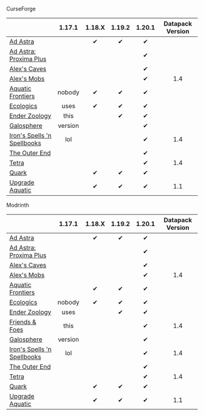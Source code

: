 CurseForge

|																																														|  1.17.1 | 1.18.X | 1.19.2 | 1.20.1 | Datapack Version |
|--------------------------------------------------------------------------------------------------------------------------------------------------------|:-------:|:------:|:------:|:------:|:--------------------:|
| [Ad Astra](https://www.curseforge.com/minecraft/mc-mods/ad-astra)   														    |				  |	✔	|	✔	|	✔	|                      |
| [Ad Astra: Proxima Plus](https://www.curseforge.com/minecraft/mc-mods/ad-astra-proxima-plus)				|			 	  |        |        |	✔	|                      |
| [Alex's Caves](https://www.curseforge.com/minecraft/mc-mods/alexs-caves)													|				  |        |        |	✔	|                      |
| [Alex's Mobs](https://www.curseforge.com/minecraft/mc-mods/alexs-mobs)													|				  |        |        |	✔	|        1.4       |
| [Aquatic Frontiers](https://www.curseforge.com/minecraft/mc-mods/aquatic-frontiers)								|  nobody |    ✔   |	✔	|    ✔   |                      |
| [Ecologics](https://www.curseforge.com/minecraft/mc-mods/ecologics)															|   uses  |    ✔   |    ✔   |    ✔   |                      |
| [Ender Zoology](https://www.curseforge.com/minecraft/mc-mods/ender-zoology)											|	this	|        |    ✔   |    ✔   |                      |
| [Galosphere](https://www.curseforge.com/minecraft/mc-mods/galosphere)													| version |        |        |    ✔   |                      |
| [Iron's Spells 'n Spellbooks](https://www.curseforge.com/minecraft/mc-mods/irons-spells-n-spellbooks)	|   lol   |        |        |    ✔   |        1.4       |
| [The Outer End](https://www.curseforge.com/minecraft/mc-mods/the-outer-end)											|				 |        |        |    ✔   |                      |
| [Tetra](https://www.curseforge.com/minecraft/mc-mods/tetra)                   													    |				 |        |        |    ✔   |        1.4       |
| [Quark](https://www.curseforge.com/minecraft/mc-mods/quark)                   													|        	 	 |    ✔   |    ✔   |    ✔   |                      |
| [Upgrade Aquatic](https://www.curseforge.com/minecraft/mc-mods/upgrade-aquatic)									|         		 |    ✔   |    ✔   |    ✔   |          1.1         |



Modrinth

|																																											|  1.17.1 | 1.18.X | 1.19.2 | 1.20.1 | Datapack Version |
|----------------------------------------------------------------------------------------------------------------------------------------------|:-------:|:------:|:------:|:------:|:--------------------:|
| [Ad Astra](https://modrinth.com/mod/ad-astra)																						|   	     |    ✔   |    ✔   |    ✔   |                      |
| [Ad Astra: Proxima Plus](https://www.curseforge.com/minecraft/mc-mods/ad-astra-proxima-plus)	|   	     |        |        |    ✔   |                      |
| [Alex's Caves](https://modrinth.com/mod/alexs-caves)																			|   	     |        |        |    ✔   |                      |
| [Alex's Mobs](https://modrinth.com/mod/alexs-mobs)          																    |	 		 |        |        |    ✔   |        1.4       |
| [Aquatic Frontiers](https://modrinth.com/mod/aquatic-frontiers)															|			 |    ✔   |    ✔   |    ✔   |                      |
| [Ecologics](https://modrinth.com/mod/ecologics)																					| nobody |    ✔   |    ✔   |    ✔   |                      |
| [Ender Zoology](https://modrinth.com/mod/ender-zoology)																	| uses |        |    ✔   |    ✔   |                      |
| [Friends & Foes](https://modrinth.com/mod/friends-and-foes-forge)            											| this |        |        |    ✔   |        1.4       |
| [Galosphere](https://modrinth.com/mod/galosphere)																				| version |        |        |    ✔   |                      |
| [Iron's Spells 'n Spellbooks](https://modrinth.com/mod/irons-spells-n-spellbooks)								| lol |        |        |    ✔   |        1.4       |
| [The Outer End](https://modrinth.com/mod/the-outer-end)																	|		  	 |        |        |    ✔   |                      |
| [Tetra](https://modrinth.com/mod/Tetra)                    																			    |           |        |        |    ✔   |        1.4       |
| [Quark](https://modrinth.com/mod/quark)                   																			|   	     |    ✔   |    ✔   |    ✔   |                      |
| [Upgrade Aquatic](https://modrinth.com/mod/upgrade-aquatic)															|   	     |    ✔   |    ✔   |    ✔   |          1.1         |